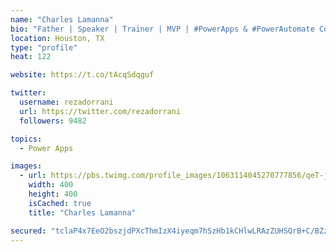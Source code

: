 ```yaml
---
name: "Charles Lamanna"
bio: "Father | Speaker | Trainer | MVP | #PowerApps & #PowerAutomate Community Super User | YouTuber Right-pointing triangle http://youtube.com/c/rezadorrani | Learn - Share - Clockwise rightwards and leftwards open circle arrows"
location: Houston, TX
type: "profile"
heat: 122

website: https://t.co/tAcqSdqguf

twitter:
  username: rezadorrani
  url: https://twitter.com/rezadorrani
  followers: 9482

topics:
  - Power Apps

images:
  - url: https://pbs.twimg.com/profile_images/1063114045270777856/qeT-jpWr_400x400.jpg
    width: 400
    height: 400
    isCached: true
    title: "Charles Lamanna"

secured: "tclaP4x7EeO2bszjdPXcThmIzX4iyeqm7hSzHb1kCHlwLRAzZUHSQrB+C/BZzj3qtCHEKRTYAF3brThaS+Cdw6TLjMQH3yAJLmDf8Cy59q+A8eOYCZ7MmhmRo9INWB0Y+QFxTP/V5GFpPmfum7o72IJsqYIauXL3xnoAgPHbfal+Xdth+X55loBmWNaN8BZzDX0p3ussR7EE85jT9UxA+8aVRtPpMexQIuyvaRF9XmgsMmGnhFJ9Dwp4s/UAQBL5EVe6Xn53eVVtEdubyfYkFKAlYjnCBCOJsrrxCFr8t4fjRN1CVfAl91YeT7gB6qjQ7sjyuNTVpxiX1VY3/Ko4xyVpfy0Id0cNgNUbnRtRJdw5KrHuKPMLm/aTMbPFmZDuX9gEa34YMhBDlBMeH/RcYtwKQER2apldEaxd4/ywZGM=;ocQiFTHltdEmxliznIv1Ww=="
---
```


